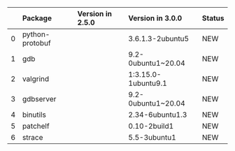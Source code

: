 <!-- markdown-link-check-disable -->

|    | Package         | Version in 2.5.0   | Version in 3.0.0    | Status   |
|---:|:----------------|:-------------------|:--------------------|:---------|
|  0 | python-protobuf |                    | 3.6.1.3-2ubuntu5    | NEW      |
|  1 | gdb             |                    | 9.2-0ubuntu1~20.04  | NEW      |
|  2 | valgrind        |                    | 1:3.15.0-1ubuntu9.1 | NEW      |
|  3 | gdbserver       |                    | 9.2-0ubuntu1~20.04  | NEW      |
|  4 | binutils        |                    | 2.34-6ubuntu1.3     | NEW      |
|  5 | patchelf        |                    | 0.10-2build1        | NEW      |
|  6 | strace          |                    | 5.5-3ubuntu1        | NEW      |